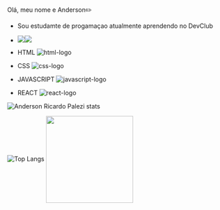Olá, meu nome e Anderson:pencil2:
- Sou estudamte de progamaçao atualmente aprendendo no DevClub
 - <img src="https://img.shields.io/badge/Instagram-E4405F?style=for-the-badge&logo=instagram&logoColor=white"/><img src="https://img.shields.io/badge/LinkedIn-0077B5?style=for-the-badge&logo=linkedin&logoColor=white"/>

- HTML <img src ="https://img.shields.io/badge/HTML-239120?style=for-the-badge&logo=html5&logoColor=white!" alt="html-logo" />
- CSS  <img src="https://img.shields.io/badge/CSS-239120?&style=for-the-badge&logo=css3&logoColor=white" alt="css-logo"/>
- JAVASCRIPT <img src="https://img.shields.io/badge/JavaScript-F7DF1E?style=for-the-badge&logo=javascript&logoColor=black" alt="javascript-logo"/>
- REACT <img src ="https://img.shields.io/badge/react%20os-0088CC?style=for-the-badge&logo=reactos&logoColor=white" alt="react-logo"/>

![Anderson Ricardo Palezi stats](https://github-readme-stats.vercel.app/api?username=AndersonPalezi&show_icons=github-readme-stats&cache_seconds=86400&theme=midnight-purple)
<picture>

![Top Langs](https://github-readme-stats.vercel.app/api/top-langs/?username=AndersonPalezi&hide_progress=github-readme-stats&cache_seconds=86400&theme=midnight-purple)
<picture>
<img height=200 align="center" >
